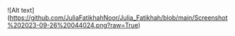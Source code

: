 ![Alt text] (https://github.com/JuliaFatikhahNoor/Julia_Fatikhah/blob/main/Screenshot%202023-09-26%20044024.png?raw=True) 
